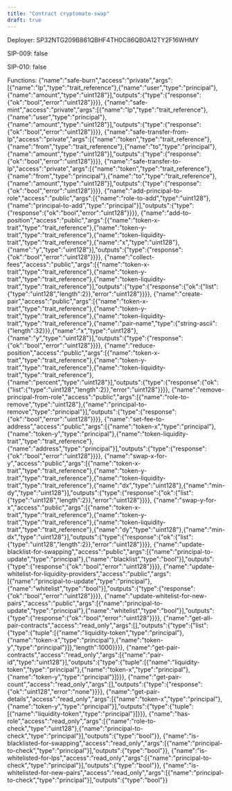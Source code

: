 ```yaml
---
title: "Contract cryptomate-swap"
draft: true
---
```

Deployer: SP32NTG209B861QBHF4TH0C86QB0A12TY2F16WHMY

SIP-009: false

SIP-010: false

Functions:
{"name":"safe-burn","access":"private","args":[{"name":"lp","type":"trait_reference"},{"name":"user","type":"principal"},{"name":"amount","type":"uint128"}],"outputs":{"type":{"response":{"ok":"bool","error":"uint128"}}}}, {"name":"safe-mint","access":"private","args":[{"name":"lp","type":"trait_reference"},{"name":"user","type":"principal"},{"name":"amount","type":"uint128"}],"outputs":{"type":{"response":{"ok":"bool","error":"uint128"}}}}, {"name":"safe-transfer-from-lp","access":"private","args":[{"name":"token","type":"trait_reference"},{"name":"from","type":"trait_reference"},{"name":"to","type":"principal"},{"name":"amount","type":"uint128"}],"outputs":{"type":{"response":{"ok":"bool","error":"uint128"}}}}, {"name":"safe-transfer-to-lp","access":"private","args":[{"name":"token","type":"trait_reference"},{"name":"from","type":"principal"},{"name":"to","type":"trait_reference"},{"name":"amount","type":"uint128"}],"outputs":{"type":{"response":{"ok":"bool","error":"uint128"}}}}, {"name":"add-principal-to-role","access":"public","args":[{"name":"role-to-add","type":"uint128"},{"name":"principal-to-add","type":"principal"}],"outputs":{"type":{"response":{"ok":"bool","error":"uint128"}}}}, {"name":"add-to-position","access":"public","args":[{"name":"token-x-trait","type":"trait_reference"},{"name":"token-y-trait","type":"trait_reference"},{"name":"token-liquidity-trait","type":"trait_reference"},{"name":"x","type":"uint128"},{"name":"y","type":"uint128"}],"outputs":{"type":{"response":{"ok":"bool","error":"uint128"}}}}, {"name":"collect-fees","access":"public","args":[{"name":"token-x-trait","type":"trait_reference"},{"name":"token-y-trait","type":"trait_reference"},{"name":"token-liquidity-trait","type":"trait_reference"}],"outputs":{"type":{"response":{"ok":{"list":{"type":"uint128","length":2}},"error":"uint128"}}}}, {"name":"create-pair","access":"public","args":[{"name":"token-x-trait","type":"trait_reference"},{"name":"token-y-trait","type":"trait_reference"},{"name":"token-liquidity-trait","type":"trait_reference"},{"name":"pair-name","type":{"string-ascii":{"length":32}}},{"name":"x","type":"uint128"},{"name":"y","type":"uint128"}],"outputs":{"type":{"response":{"ok":"bool","error":"uint128"}}}}, {"name":"reduce-position","access":"public","args":[{"name":"token-x-trait","type":"trait_reference"},{"name":"token-y-trait","type":"trait_reference"},{"name":"token-liquidity-trait","type":"trait_reference"},{"name":"percent","type":"uint128"}],"outputs":{"type":{"response":{"ok":{"list":{"type":"uint128","length":2}},"error":"uint128"}}}}, {"name":"remove-principal-from-role","access":"public","args":[{"name":"role-to-remove","type":"uint128"},{"name":"principal-to-remove","type":"principal"}],"outputs":{"type":{"response":{"ok":"bool","error":"uint128"}}}}, {"name":"set-fee-to-address","access":"public","args":[{"name":"token-x","type":"principal"},{"name":"token-y","type":"principal"},{"name":"token-liquidity-trait","type":"trait_reference"},{"name":"address","type":"principal"}],"outputs":{"type":{"response":{"ok":"bool","error":"uint128"}}}}, {"name":"swap-x-for-y","access":"public","args":[{"name":"token-x-trait","type":"trait_reference"},{"name":"token-y-trait","type":"trait_reference"},{"name":"token-liquidity-trait","type":"trait_reference"},{"name":"dx","type":"uint128"},{"name":"min-dy","type":"uint128"}],"outputs":{"type":{"response":{"ok":{"list":{"type":"uint128","length":2}},"error":"uint128"}}}}, {"name":"swap-y-for-x","access":"public","args":[{"name":"token-x-trait","type":"trait_reference"},{"name":"token-y-trait","type":"trait_reference"},{"name":"token-liquidity-trait","type":"trait_reference"},{"name":"dy","type":"uint128"},{"name":"min-dx","type":"uint128"}],"outputs":{"type":{"response":{"ok":{"list":{"type":"uint128","length":2}},"error":"uint128"}}}}, {"name":"update-blacklist-for-swapping","access":"public","args":[{"name":"principal-to-update","type":"principal"},{"name":"blacklist","type":"bool"}],"outputs":{"type":{"response":{"ok":"bool","error":"uint128"}}}}, {"name":"update-whitelist-for-liquidity-providers","access":"public","args":[{"name":"principal-to-update","type":"principal"},{"name":"whitelist","type":"bool"}],"outputs":{"type":{"response":{"ok":"bool","error":"uint128"}}}}, {"name":"update-whitelist-for-new-pairs","access":"public","args":[{"name":"principal-to-update","type":"principal"},{"name":"whitelist","type":"bool"}],"outputs":{"type":{"response":{"ok":"bool","error":"uint128"}}}}, {"name":"get-all-pair-contracts","access":"read_only","args":[],"outputs":{"type":{"list":{"type":{"tuple":[{"name":"liquidity-token","type":"principal"},{"name":"token-x","type":"principal"},{"name":"token-y","type":"principal"}]},"length":1000}}}}, {"name":"get-pair-contracts","access":"read_only","args":[{"name":"pair-id","type":"uint128"}],"outputs":{"type":{"tuple":[{"name":"liquidity-token","type":"principal"},{"name":"token-x","type":"principal"},{"name":"token-y","type":"principal"}]}}}, {"name":"get-pair-count","access":"read_only","args":[],"outputs":{"type":{"response":{"ok":"uint128","error":"none"}}}}, {"name":"get-pair-details","access":"read_only","args":[{"name":"token-x","type":"principal"},{"name":"token-y","type":"principal"}],"outputs":{"type":{"tuple":[{"name":"liquidity-token","type":"principal"}]}}}, {"name":"has-role","access":"read_only","args":[{"name":"role-to-check","type":"uint128"},{"name":"principal-to-check","type":"principal"}],"outputs":{"type":"bool"}}, {"name":"is-blacklisted-for-swapping","access":"read_only","args":[{"name":"principal-to-check","type":"principal"}],"outputs":{"type":"bool"}}, {"name":"is-whitelisted-for-lps","access":"read_only","args":[{"name":"principal-to-check","type":"principal"}],"outputs":{"type":"bool"}}, {"name":"is-whitelisted-for-new-pairs","access":"read_only","args":[{"name":"principal-to-check","type":"principal"}],"outputs":{"type":"bool"}}
